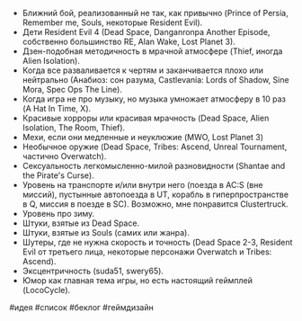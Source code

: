 - Ближний бой, реализованный не так, как привычно (Prince of Persia, Remember me, Souls, некоторые Resident Evil).
- Дети Resident Evil 4 (Dead Space, Danganronpa Another Episode, собственно большинство RE, Alan Wake, Lost Planet 3).
- Дзен-подобная методичность в мрачной атмосфере (Thief, иногда Alien Isolation).
- Когда все разваливается к чертям и заканчивается плохо или нейтрально (Анабиоз: сон разума, Castlevania: Lords of Shadow, Sine Mora, Spec Ops The Line).
- Когда игра не про музыку, но музыка умножает атмосферу в 10 раз (A Hat In Time, X).
- Красивые хорроры или красивая мрачность (Dead Space, Alien Isolation, The Room, Thief).
- Мехи, если они медленные и неуклюжие (MWO, Lost Planet 3)
- Необычное оружие (Dead Space, Tribes: Ascend, Unreal Tournament, частично Overwatch).
- Сексуальность легкомысленно-милой разновидности (Shantae and the Pirate's Curse).
- Уровень на транспорте и/или внутри него (поезда в AC:S (вне миссий), пустынные автопоезда в UT, корабль в гиперпространстве в Q, миссия в поезде в SC). Возможно, мне понравится Clustertruck.
- Уровень про зиму.
- Штуки, взятые из Dead Space.
- Штуки, взятые из Souls (самих или жанра).
- Шутеры, где не нужна скорость и точность (Dead Space 2-3, Resident Evil от третьего лица, некоторые персонажи Overwatch и Tribes: Ascend).
- Эксцентричность (suda51, swery65).
- Юмор как главная тема игры, но есть настоящий геймплей (LocoCycle).

#идея #список #беклог #геймдизайн